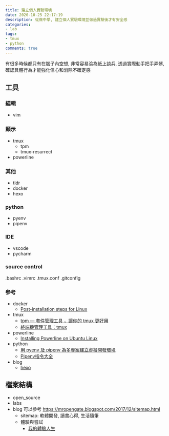 ```yaml
---
title: 建立個人實驗環境 
date: 2020-10-25 22:17:19
description: 從做中學, 建立個人實驗環境並做過實驗後才有安全感
categories:
- lab
tags: 
- tmux
- python
comments: true
---
```


有很多時候都只有在腦子內空想, 非常容易淪為紙上談兵, 透過實際動手把手弄髒, 確認具體行為才能強化信心和消除不確定感

## 工具
### 編輯
- vim

### 顯示
- tmux
    - tpm
    - tmux-resurrect
- powerline

### 其他
- tldr
- docker
- hexo

### python
- pyenv
- pipenv

### IDE
- vscode
- pycharm


### source control
.bashrc
.vimrc
.tmux.conf
.gitconfig

### 參考
- docker
    - [Post-installation steps for Linux](https://docs.docker.com/engine/install/linux-postinstall/)
- tmux
    - [tpm — 套件管理工具 ，讓你的 tmux 更好用](https://medium.com/starbugs/tpm-%E5%A5%97%E4%BB%B6%E7%AE%A1%E7%90%86%E5%B7%A5%E5%85%B7-%E8%AE%93%E4%BD%A0%E7%9A%84-tmux-%E6%9B%B4%E5%A5%BD%E7%94%A8-95ecd924c9d)
    - [終端機管理工具：tmux](https://mropengate.blogspot.com/2017/12/tmux.html)
- powerline
    - [Installing Powerline on Ubuntu Linux](https://devpro.media/install-powerline-ubuntu/)
- python
    - [用 pyenv 及 pipenv 為多專案建立虛擬開發環境](https://blog.steven5538.tw/2018/05/13/use-pyenv-pipenv-in-your-project/)
    - [Pipenv指令大全](https://medium.com/@hiimdoublej/pipenv%E6%8C%87%E4%BB%A4%E5%A4%A7%E5%85%A8-6e4415cc8a15)
- blog
    - [hexo](https://hexo.io/zh-tw/docs/)


## 檔案結構
- open_source
- labs
- blog 可以參考 https://mropengate.blogspot.com/2017/12/sitemap.html 
    - sitemap: 軟體開發, 讀書心得, 生活隨筆
    - 體驗與嘗試
        - [我的體驗人生](https://dingdingtaiwan.medium.com/%E6%88%91%E7%9A%84%E9%AB%94%E9%A9%97%E4%BA%BA%E7%94%9F-fac35278847b)
